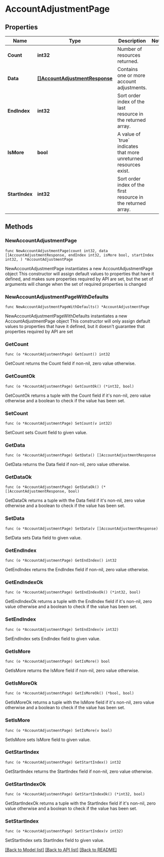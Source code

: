 # AccountAdjustmentPage

## Properties

Name | Type | Description | Notes
------------ | ------------- | ------------- | -------------
**Count** | **int32** | Number of resources returned. | 
**Data** | [**[]AccountAdjustmentResponse**](AccountAdjustmentResponse.md) | Contains one or more account adjustments. | 
**EndIndex** | **int32** | Sort order index of the last resource in the returned array. | 
**IsMore** | **bool** | A value of &#x60;true&#x60; indicates that more unreturned resources exist. | 
**StartIndex** | **int32** | Sort order index of the first resource in the returned array. | 

## Methods

### NewAccountAdjustmentPage

`func NewAccountAdjustmentPage(count int32, data []AccountAdjustmentResponse, endIndex int32, isMore bool, startIndex int32, ) *AccountAdjustmentPage`

NewAccountAdjustmentPage instantiates a new AccountAdjustmentPage object
This constructor will assign default values to properties that have it defined,
and makes sure properties required by API are set, but the set of arguments
will change when the set of required properties is changed

### NewAccountAdjustmentPageWithDefaults

`func NewAccountAdjustmentPageWithDefaults() *AccountAdjustmentPage`

NewAccountAdjustmentPageWithDefaults instantiates a new AccountAdjustmentPage object
This constructor will only assign default values to properties that have it defined,
but it doesn't guarantee that properties required by API are set

### GetCount

`func (o *AccountAdjustmentPage) GetCount() int32`

GetCount returns the Count field if non-nil, zero value otherwise.

### GetCountOk

`func (o *AccountAdjustmentPage) GetCountOk() (*int32, bool)`

GetCountOk returns a tuple with the Count field if it's non-nil, zero value otherwise
and a boolean to check if the value has been set.

### SetCount

`func (o *AccountAdjustmentPage) SetCount(v int32)`

SetCount sets Count field to given value.


### GetData

`func (o *AccountAdjustmentPage) GetData() []AccountAdjustmentResponse`

GetData returns the Data field if non-nil, zero value otherwise.

### GetDataOk

`func (o *AccountAdjustmentPage) GetDataOk() (*[]AccountAdjustmentResponse, bool)`

GetDataOk returns a tuple with the Data field if it's non-nil, zero value otherwise
and a boolean to check if the value has been set.

### SetData

`func (o *AccountAdjustmentPage) SetData(v []AccountAdjustmentResponse)`

SetData sets Data field to given value.


### GetEndIndex

`func (o *AccountAdjustmentPage) GetEndIndex() int32`

GetEndIndex returns the EndIndex field if non-nil, zero value otherwise.

### GetEndIndexOk

`func (o *AccountAdjustmentPage) GetEndIndexOk() (*int32, bool)`

GetEndIndexOk returns a tuple with the EndIndex field if it's non-nil, zero value otherwise
and a boolean to check if the value has been set.

### SetEndIndex

`func (o *AccountAdjustmentPage) SetEndIndex(v int32)`

SetEndIndex sets EndIndex field to given value.


### GetIsMore

`func (o *AccountAdjustmentPage) GetIsMore() bool`

GetIsMore returns the IsMore field if non-nil, zero value otherwise.

### GetIsMoreOk

`func (o *AccountAdjustmentPage) GetIsMoreOk() (*bool, bool)`

GetIsMoreOk returns a tuple with the IsMore field if it's non-nil, zero value otherwise
and a boolean to check if the value has been set.

### SetIsMore

`func (o *AccountAdjustmentPage) SetIsMore(v bool)`

SetIsMore sets IsMore field to given value.


### GetStartIndex

`func (o *AccountAdjustmentPage) GetStartIndex() int32`

GetStartIndex returns the StartIndex field if non-nil, zero value otherwise.

### GetStartIndexOk

`func (o *AccountAdjustmentPage) GetStartIndexOk() (*int32, bool)`

GetStartIndexOk returns a tuple with the StartIndex field if it's non-nil, zero value otherwise
and a boolean to check if the value has been set.

### SetStartIndex

`func (o *AccountAdjustmentPage) SetStartIndex(v int32)`

SetStartIndex sets StartIndex field to given value.



[[Back to Model list]](../README.md#documentation-for-models) [[Back to API list]](../README.md#documentation-for-api-endpoints) [[Back to README]](../README.md)


